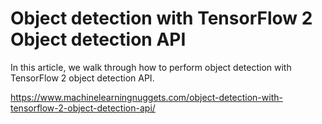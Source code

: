 # Object detection with TensorFlow 2 Object detection API

In this article, we walk through how to perform object detection with TensorFlow 2 object detection API. 

https://www.machinelearningnuggets.com/object-detection-with-tensorflow-2-object-detection-api/
